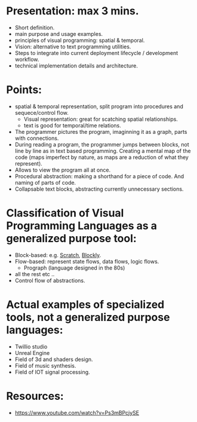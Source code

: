 # Presentation: max 3 mins. 
- Short definition. 
- main purpose and usage examples. 
- principles of visual programming: spatial & temporal. 
- Vision: alternative to text programming utilities. 
- Steps to integrate into current deployment lifecycle / development workflow.
- technical implementation details and architecture.

# Points: 
- spatial & temporal representation, split program into procedures and sequece/control flow.
  - Visual representation: great for scatching spatial relationships. 
  - text is good for temporal/time relations.
- The programmer pictures the program, imaginning it as a graph, parts with connections. 
- During reading a program, the programmer jumps between blocks, not line by line as in text based programming. Creating a mental map of the code (maps imperfect by nature, as maps are a reduction of what they represent).
- Allows to view the program all at once.
- Procedural abstraction: making a shorthand for a piece of code. And naming of parts of code.
- Collapsable text blocks, abstracting currently unnecessary sections.

# Classification of Visual Programming Languages as a generalized purpose tool: 
- Block-based: e.g. [Scratch](https://scratch.mit.edu/), [Blockly](https://developers.google.com/blockly).
- Flow-based: represent state flows, data flows, logic flows.
  - Prograph (language designed in the 80s)
- all the rest etc ..
- Control flow of abstractions.

# Actual examples of specialized tools, not a generalized purpose languages:
  - Twillio studio
  - Unreal Engine 
  - Field of 3d and shaders design.
  - Field of music synthesis.
  - Field of IOT signal processing.

# Resources: 
- https://www.youtube.com/watch?v=Ps3mBPcjySE